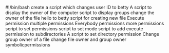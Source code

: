 #!/bin/bash
create a script which changes user ID to betty
A script to display the owner of the computer
script to display groups
change the owner of the file hello to betty
script for creating new file
Execute permission
multiple permissions
Everybody permissions
more permissions 
script to set permissions
script to set mode
script to add execute permission to subdirectories
A script to set directory permission
Change group owner of a file
change file owner and group owner
symbolicpermissions
